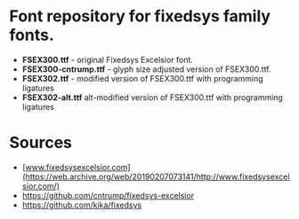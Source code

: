# Font repository for fixedsys family fonts.
- **FSEX300.ttf** - original Fixedsys Excelsior font.
- **FSEX300-cntrump.ttf** - glyph size adjusted version of FSEX300.ttf.
- **FSEX302.ttf** - modified version of FSEX300.ttf with programming ligatures
- **FSEX302-alt.ttf** alt-modified version of FSEX300.ttf with programming ligatures

# Sources
- [www.fixedsysexcelsior.com](https://web.archive.org/web/20190207073141/http://www.fixedsysexcelsior.com/)
- https://github.com/cntrump/fixedsys-excelsior
- https://github.com/kika/fixedsys
